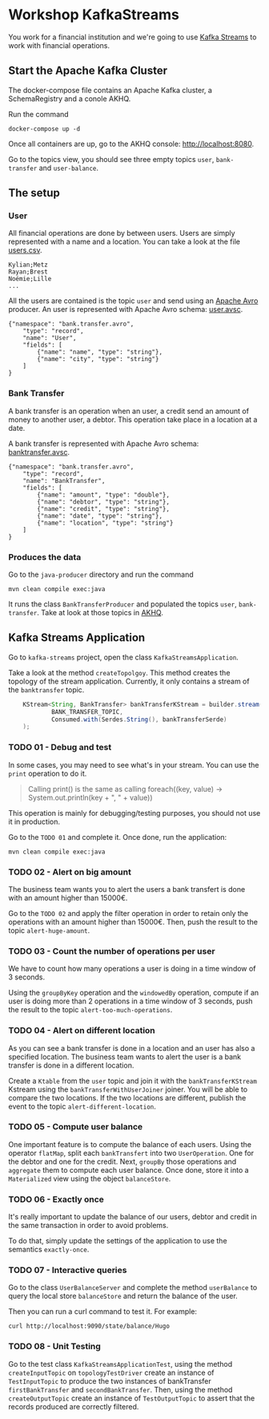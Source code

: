 # Workshop KafkaStreams

You work for a financial institution and we're going to use [Kafka Streams](https://kafka.apache.org/documentation/streams/) to work with financial operations.

## Start the Apache Kafka Cluster

The docker-compose file contains an Apache Kafka cluster, a SchemaRegistry and a conole AKHQ.

Run the command

```
docker-compose up -d
```

Once all containers are up, go to the AKHQ console: [http://localhost:8080](http://localhost:8080/ui).

Go to the topics view, you should see three empty topics `user`, `bank-transfer` and `user-balance`.

## The setup

### User

All financial operations are done by between users. Users are simply represented with a name and a location.
You can take a look at the file [users.csv](java-producer/src/main/resources/users.csv).

```
Kylian;Metz
Rayan;Brest
Noémie;Lille
...
```

All the users are contained is the topic `user` and send using an [Apache Avro](https://avro.apache.org/) producer. 
An user is represented with Apache Avro schema: [user.avsc](java-producer/src/main/avro/user.avsc).

```
{"namespace": "bank.transfer.avro",
    "type": "record",
    "name": "User",
    "fields": [
        {"name": "name", "type": "string"},
        {"name": "city", "type": "string"}
    ]
}
```

### Bank Transfer

A bank transfer is an operation when an user, a credit send an amount of money to another user, a debtor.
This operation take place in a location at a date.

A bank transfer is represented with Apache Avro schema: [banktransfer.avsc](java-producer/src/main/avro/banktransfer.avsc).

```
{"namespace": "bank.transfer.avro",
    "type": "record",
    "name": "BankTransfer",
    "fields": [
        {"name": "amount", "type": "double"},
        {"name": "debtor", "type": "string"},
        {"name": "credit", "type": "string"},
        {"name": "date", "type": "string"},
        {"name": "location", "type": "string"}
    ]
}
```

### Produces the data

Go to the `java-producer` directory and run the command

```
mvn clean compile exec:java
```

It runs the class `BankTransferProducer` and populated the topics `user`, `bank-transfer`. Take at look at those topics in [AKHQ](http://localhost:8080/ui/docker-kafka-server/topic).

## Kafka Streams Application

Go to `kafka-streams` project, open the class `KafkaStreamsApplication`.

Take a look at the method `createTopolgoy`. This method creates the topology of the stream application.
Currently, it only contains a stream of the `banktransfer` topic.

```java
    KStream<String, BankTransfer> bankTransferKStream = builder.stream(
            BANK_TRANSFER_TOPIC,
            Consumed.with(Serdes.String(), bankTransferSerde)
    );
```

### TODO 01 - Debug and test

In some cases, you may need to see what's in your stream. You can use the `print` operation to do it.

> Calling print() is the same as calling foreach((key, value) -> System.out.println(key + ", " + value))

This operation is mainly for debugging/testing purposes, you should not use it in production.

Go to the `TODO 01` and complete it. Once done, run the application:

```
mvn clean compile exec:java
```

### TODO 02 - Alert on big amount

The business team wants you to alert the users a bank transfert is done with an amount higher than 15000€.

Go to the `TODO 02` and apply the filter operation in order to retain only the operations with an amount higher than 15000€.
Then, push the result to the topic `alert-huge-amount`.

### TODO 03 - Count the number of operations per user

We have to count how many operations a user is doing in a time window of 3 seconds.

Using the `groupByKey` operation and the `windowedBy` operation, compute if an user is doing more than 2 operations in a time window of 3 seconds, push the result to the topic `alert-too-much-operations`.

### TODO 04 - Alert on different location

As you can see a bank transfer is done in a location and an user has also a specified location.
The business team wants to alert the user is a bank transfer is done in a different location.

Create a `Ktable` from the `user` topic and join it with the `bankTransferKStream` Kstream using the `bankTransferWithUserJoiner` joiner.
You will be able to compare the two locations. If the two locations are different, publish the event to the topic `alert-different-location`.

### TODO 05 - Compute user balance

One important feature is to compute the balance of each users. Using the operator `flatMap`, split each `bankTransfert` into two `UserOperation`.
One for the debtor and one for the credit.
Next, `groupBy` those operations and `aggregate` them to compute each user balance. Once done, store it into a `Materialized` view using the object `balanceStore`.


### TODO 06 - Exactly once

It's really important to update the balance of our users, debtor and credit in the same transaction in order to avoid problems.

To do that, simply update the settings of the application to use the semantics `exactly-once`.

### TODO 07 - Interactive queries

Go to the class `UserBalanceServer` and complete the method `userBalance` to query the local store `balanceStore` and return the balance of the user.

Then you can run a curl command to test it. For example:

```
curl http://localhost:9090/state/balance/Hugo
```

### TODO 08 - Unit Testing

Go to the test class `KafkaStreamsApplicationTest`, using the method `createInputTopic` on `topologyTestDriver` create an instance of `TestInputTopic` to produce the two instances of bankTransfer `firstBankTransfer` and `secondBankTransfer`.
Then, using the method `createOutputTopic` create an instance of `TestOutputTopic` to assert that the records produced are correctly filtered.